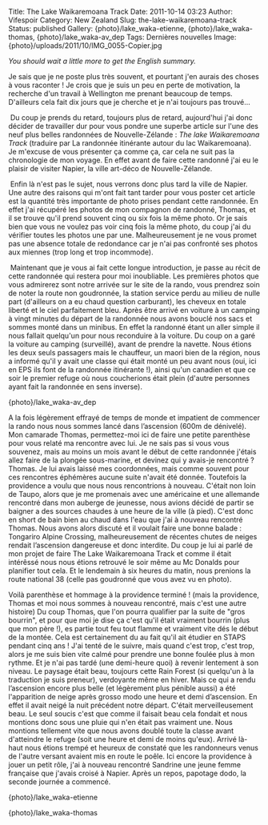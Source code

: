 Title: The Lake Waikaremoana Track
Date: 2011-10-14 03:23
Author: Vifespoir
Category: New Zealand
Slug: the-lake-waikaremoana-track
Status: published
Gallery: {photo}/lake_waka-etienne, {photo}/lake_waka-thomas, {photo}/lake_waka-av_dep
Tags: Dernières nouvelles
Image: {photo}/uploads/2011/10/IMG_0055-Copier.jpg

*You should wait a little more to get the English summary.*

Je sais que je ne poste plus très souvent, et pourtant j'en aurais des
choses à vous raconter ! Je crois que je suis un peu en perte de
motivation, la recherche d'un travail à Wellington me prenant beaucoup
de temps. D'ailleurs cela fait dix jours que je cherche et je n'ai
toujours pas trouvé...

 Du coup je prends du retard, toujours plus de retard, aujourd'hui j'ai
donc décider de travailler dur pour vous pondre une superbe article sur
l'une des neuf plus belles randonnées de Nouvelle-Zélande : *The lake
Waikaremoana Track* (traduire par La randonnée itinérante autour du lac
Waikaremoana). Je m'excuse de vous présenter ça comme ça, car cela ne
suit pas la chronologie de mon voyage. En effet avant de faire cette
randonné j'ai eu le plaisir de visiter Napier, la ville art-déco de
Nouvelle-Zélande.

 Enfin là n'est pas le sujet, nous verrons donc plus tard la ville de
Napier. Une autre des raisons qui m'ont fait tant tarder pour vous
poster cet article est la quantité très importante de photo prises
pendant cette randonnée. En effet j'ai récupéré les photos de mon
compagnon de randonné, Thomas, et il se trouve qu'il prend souvent cinq
ou six fois la même photo. Or je sais bien que vous ne voulez pas voir
cinq fois la même photo, du coup j'ai du vérifier toutes les photos une
par une. Malheureusement je ne vous promet pas une absence totale de
redondance car je n'ai pas confronté ses photos aux miennes (trop long
et trop incommode).

 Maintenant que je vous ai fait cette longue introduction, je passe au
récit de cette randonnée qui restera pour moi inoubliable. Les premières
photos que vous admirerez sont notre arrivée sur le site de la rando,
vous prendrez soin de noter la route non goudronnée, la station service
perdu au milieu de nulle part (d'ailleurs on a eu chaud question
carburant), les cheveux en totale liberté et le ciel parfaitement bleu.
Après être arrivé en voiture à un camping à vingt minutes du départ de
la randonnée nous avons bouclé nos sacs et sommes monté dans un minibus.
En effet la randonné étant un aller simple il nous fallait quelqu'un
pour nous reconduire à la voiture. Du coup on a garé la voiture au
camping (surveillé), avant de prendre la navette. Nous étions les deux
seuls passagers mais le chauffeur, un maori bien de la région, nous a
informé qu'il y avait une classe qui était monté un peu avant nous (oui,
ici en EPS ils font de la randonnée itinérante !), ainsi qu'un canadien
et que ce soir le premier refuge où nous coucherions était plein
(d'autre personnes ayant fait la randonnée en sens inverse).

{photo}/lake_waka-av_dep

A la fois légèrement effrayé de temps de monde et impatient de commencer
la rando nous nous sommes lancé dans l’ascension (600m de dénivelé). Mon
camarade Thomas, permettez-moi ici de faire une petite parenthèse pour
vous relaté ma rencontre avec lui. Je ne sais pas si vous vous souvenez,
mais au moins un mois avant le début de cette randonnée j'étais allez
faire de la plongée sous-marine, et devinez qui y avais-je rencontré ?
Thomas. Je lui avais laissé mes coordonnées, mais comme souvent pour ces
rencontres éphémères aucune suite n'avait été donnée. Toutefois la
providence a voulu que nous nous rencontrions à nouveau. C'était non
loin de Taupo, alors que je me promenais avec une américaine et une
allemande rencontré dans mon auberge de jeunesse, nous avions décidé de
partir se baigner a des sources chaudes à une heure de la ville (à
pied). C'est donc en short de bain bien au chaud dans l'eau que j'ai à
nouveau rencontré Thomas. Nous avons alors discuté et il voulait faire
une bonne balade : Tongariro Alpine Crossing, malheureusement de
récentes chutes de neiges rendait l’ascension dangereuse et donc
interdite. Du coup je lui ai parlé de mon projet de faire The Lake
Waikaremoana Track et comme il était intérêssé nous nous étions retrouvé
le soir même au Mc Donalds pour planifier tout cela. Et le lendemain à
six heures du matin, nous prenions la route national 38 (celle pas
goudronné que vous avez vu en photo).

Voilà parenthèse et hommage à la providence terminé ! (mais la
providence, Thomas et moi nous sommes à nouveau rencontré, mais c'est
une autre histoire) Du coup Thomas, que l'on pourra qualifier par la
suite de "gros bourrin", et pour que moi je dise ça c'est qu'il était
vraiment bourrin (plus que mon père !), es partie tout feu tout flamme
et vraiment vite dés le début de la montée. Cela est certainement du au
fait qu'il ait étudier en STAPS pendant cinq ans ! J'ai tenté de le
suivre, mais quand c'est trop, c'est trop, alors je me suis bien vite
calmé pour prendre une bonne foulée plus à mon rythme. Et je n'ai pas
tardé (une demi-heure quoi) à revenir lentement à son niveau. Le paysage
était beau, toujours cette Rain Forest (si quelqu'un à la traduction je
suis preneur), verdoyante même en hiver. Mais ce qui a rendu l’ascension
encore plus belle (et légèrement plus pénible aussi) a été l'apparition
de neige après grosso modo une heure et demi d’ascension. En effet il
avait neigé la nuit précédent notre départ. C'était merveilleusement
beau. Le seul soucis c'est que comme il faisait beau cela fondait et
nous montions donc sous une pluie qui n'en était pas vraiment une. Nous
montions tellement vite que nous avons doublé toute la classe avant
d'atteindre le refuge (soit une heure et demi de moins qu'eux). Arrivé
là-haut nous étions trempé et heureux de constaté que les randonneurs
venus de l'autre versant avaient mis en route le poêle. Ici encore la
providence à jouer un petit rôle, j'ai à nouveau rencontré Sandrine une
jeune femme française que j'avais croisé à Napier. Après un repos,
papotage dodo, la seconde journée a commencé.

{photo}/lake_waka-etienne

{photo}/lake_waka-thomas
